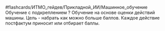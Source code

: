 #flashcards/ИТМО_гейдев/Прикладной_ИИ/Машинное_обучение 
Обучение с подкреплением
?
Обучение на основе оценки действий машины. Цель - набрать как можно больше баллов. Каждое действие постфактум приносит или отбирает баллы.